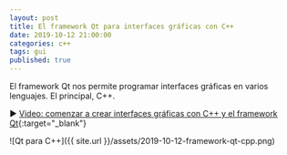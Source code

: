 ```yaml
---
layout: post
title: El framework Qt para interfaces gráficas con C++
date: 2019-10-12 21:00:00
categories: c++
tags: gui
published: true
---
```


El framework Qt nos permite programar interfaces gráficas en varios lenguajes. El principal, C++.

▶️ [Video: comenzar a crear interfaces gráficas con C++ y el framework Qt](https://www.youtube.com/watch?v=cnFItSiEJTU){:target="_blank"}

![Qt para C++]({{ site.url }}/assets/2019-10-12-framework-qt-cpp.png)
